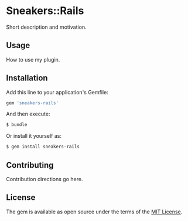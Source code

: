 # Sneakers::Rails
Short description and motivation.

## Usage
How to use my plugin.

## Installation
Add this line to your application's Gemfile:

```ruby
gem 'sneakers-rails'
```

And then execute:
```bash
$ bundle
```

Or install it yourself as:
```bash
$ gem install sneakers-rails
```

## Contributing
Contribution directions go here.

## License
The gem is available as open source under the terms of the [MIT License](http://opensource.org/licenses/MIT).
